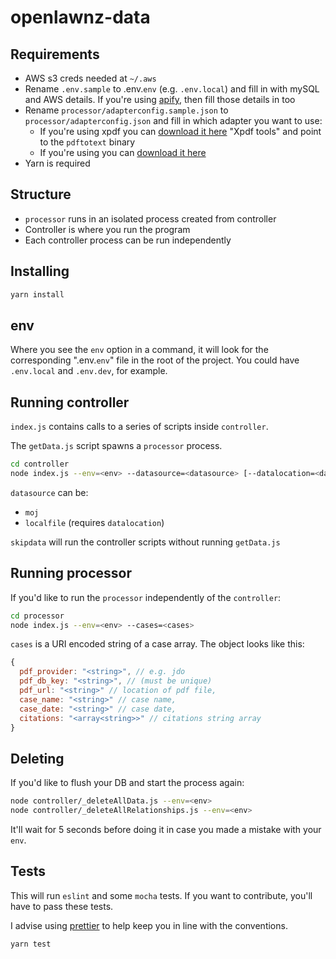 # openlawnz-data

## Requirements

- AWS s3 creds needed at `~/.aws`
- Rename `.env.sample` to .env.`env` (e.g. `.env.local`) and fill in with mySQL and AWS details. If you're using [apify](https://www.apify.com/), then fill those details in too
- Rename `processor/adapterconfig.sample.json` to `processor/adapterconfig.json` and fill in which adapter you want to use:
  - If you're using xpdf you can [download it here](https://www.xpdfreader.com/download.html) "Xpdf tools" and point to the `pdftotext` binary
  - If you're using you can [download it here](https://www.evermap.com/AutoBatch.asp)
- Yarn is required

## Structure

- `processor` runs in an isolated process created from controller
- Controller is where you run the program
- Each controller process can be run independently

## Installing

```bash
yarn install
```

## env

Where you see the `env` option in a command, it will look for the corresponding ".env.`env`" file in the root of the project. You could have `.env.local` and `.env.dev`, for example.

## Running controller

`index.js` contains calls to a series of scripts inside `controller`.

The `getData.js` script spawns a `processor` process.

```bash
cd controller
node index.js --env=<env> --datasource=<datasource> [--datalocation=<datalocation>] [--skipdata]
```

`datasource` can be:

- `moj`
- `localfile` (requires `datalocation`)

`skipdata` will run the controller scripts without running `getData.js`

## Running processor

If you'd like to run the `processor` independently of the `controller`:

```bash
cd processor
node index.js --env=<env> --cases=<cases>
```

`cases` is a URI encoded string of a case array. The object looks like this:

```javascript
{
  pdf_provider: "<string>", // e.g. jdo
  pdf_db_key: "<string>", // (must be unique)
  pdf_url: "<string>" // location of pdf file,
  case_name: "<string>" // case name,
  case_date: "<string>" // case date,
  citations: "<array<string>>" // citations string array
}
```

## Deleting

If you'd like to flush your DB and start the process again:

```bash
node controller/_deleteAllData.js --env=<env>
node controller/_deleteAllRelationships.js --env=<env>
```

It'll wait for 5 seconds before doing it in case you made a mistake with your `env`.

## Tests

This will run `eslint` and some `mocha` tests. If you want to contribute, you'll have to pass these tests.

I advise using [prettier](https://github.com/prettier/prettier) to help keep you in line with the conventions.

```bash
yarn test
```
